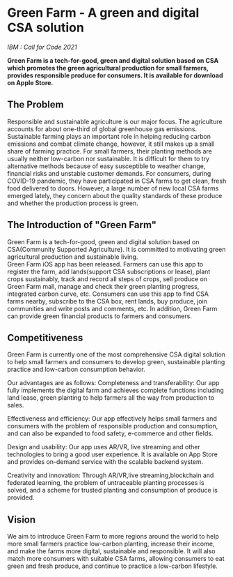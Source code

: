 # Green Farm - A green and digital CSA solution

*IBM : Call for Code 2021*

**Green Farm is a tech-for-good, green and digital solution based on CSA which promotes the green agricultural production for small farmers, provides responsible produce for consumers. It is available for download on Apple Store.**


## The Problem

Responsible and sustainable agriculture is our major focus.
The agriculture accounts for about one-third of global greenhouse gas emissions. Sustainable farming plays an important role in helping reducing carbon emissions and combat climate change, however, it still makes up a small share of farming practice. 
For small farmers, their planting methods are usually neither low-carbon nor sustainable. It is difficult for them to try alternative methods because of easy susceptible to weather change, financial risks and unstable customer demands. For consumers, during COVID-19 pandemic, they have participated in CSA farms to get clean, fresh food delivered to doors. However, a large number of new local CSA farms emerged lately, they concern about the quality standards of these produce and whether the production process is green.  


## The Introduction of "Green Farm"

Green Farm is a tech-for-good, green and digital solution based on CSA(Community Supported Agriculture). It is committed to motivating green agricultural production and sustainable living.   
Green Farm iOS app has been released. Farmers can use this app to register the farm, add lands(support CSA subscriptions or lease), plant crops sustainably, track and record all steps of crops, sell produce on Green Farm mall, manage and check their green planting progress, integrated carbon curve, etc. Consumers can use this app to find CSA farms nearby, subscribe to the CSA box, rent lands, buy produce, join communities and write posts and comments, etc. In addition, Green Farm can provide green financial products to farmers and consumers.

## Competitiveness

Green Farm is currently one of the most comprehensive CSA digital solution to help small farmers and consumers to develop green, sustainable planting practice and low-carbon consumption behavior.

Our advantages are as follows: 
Completeness and transferability: Our app fully implements the digital farm and achieves complete functions including land lease, green planting to help farmers all the way from production to sales.

Effectiveness and efficiency: Our app effectively helps small farmers and consumers with the problem of responsible production and consumption, and can also be expanded to food safety, e-commerce and other fields.

Design and usability: Our app uses AR/VR, live streaming and other technologies to bring a good user experience. It is available on App Store and provides on-demand service with the scalable backend system.

Creativity and innovation: Through AR/VR,live streaming,blockchain and federated learning, the problem of untraceable planting processes is solved, and a scheme for trusted planting and consumption of produce is provided.


## Vision

We aim to introduce Green Farm to more regions around the world to help more small farmers practice low-carbon planting, increase their income, and make the farms more digital, sustainable and responsible. It will also match more consumers with suitable CSA farms, allowing consumers to eat green and fresh produce, and continue to practice a low-carbon lifestyle.


